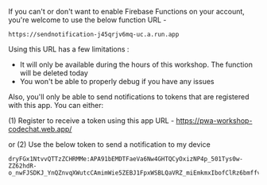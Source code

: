 If you can't or don't want to enable Firebase Functions on your account, you're welcome to use the below function URL - 

```
https://sendnotification-j45qrjv6mq-uc.a.run.app
```

Using this URL has a few limitations :
- It will only be available during the hours of this workshop. The function will be deleted today
- You won't be able to properly debug if you have any issues


Also, you'll only be able to send notifications to tokens that are registered with this app. You can either:

(1) Register to receive a token using this app URL - https://pwa-workshop-codechat.web.app/ 

or (2) Use the below token to send a notification to my device
```
dryFGx1NtvvQTTzZCHRMMe:APA91bEMDTFaeVa6Nw4GHTQCyOxizNP4p_501Tys0w-ZZ62hdR-o_nwFJSDKJ_YnQZnvqXWutcCAmimWie5ZEBJ1FpxWSBLQaVRZ_miEmkmxIbofClRz6bmffvt_ILaeIv21P1ibN40p
```

